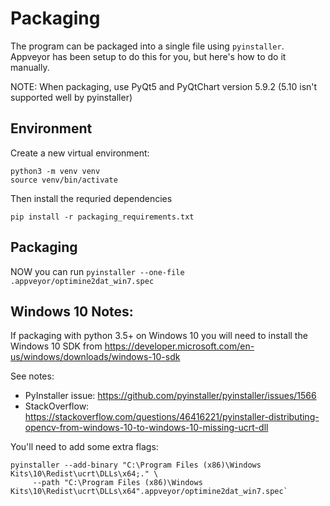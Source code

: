 
# Packaging

The program can be packaged into a single file using `pyinstaller`.  Appveyor has been setup to do this
for you, but here's how to do it manually.

NOTE:  When packaging, use PyQt5 and PyQtChart version 5.9.2 (5.10 isn't supported well by pyinstaller)

## Environment

Create a new virtual environment:

    python3 -m venv venv
    source venv/bin/activate

Then install the requried dependencies

    pip install -r packaging_requirements.txt


## Packaging

NOW you can run `pyinstaller --one-file .appveyor/optimine2dat_win7.spec`

## Windows 10 Notes:

If packaging with python 3.5+ on Windows 10 you will need to install the Windows 10 SDK from
https://developer.microsoft.com/en-us/windows/downloads/windows-10-sdk

See notes:
  - PyInstaller issue: https://github.com/pyinstaller/pyinstaller/issues/1566
  - StackOverflow: https://stackoverflow.com/questions/46416221/pyinstaller-distributing-opencv-from-windows-10-to-windows-10-missing-ucrt-dll


You'll need to add some extra flags:

    pyinstaller --add-binary "C:\Program Files (x86)\Windows Kits\10\Redist\ucrt\DLLs\x64;." \
         --path "C:\Program Files (x86)\Windows Kits\10\Redist\ucrt\DLLs\x64".appveyor/optimine2dat_win7.spec`

